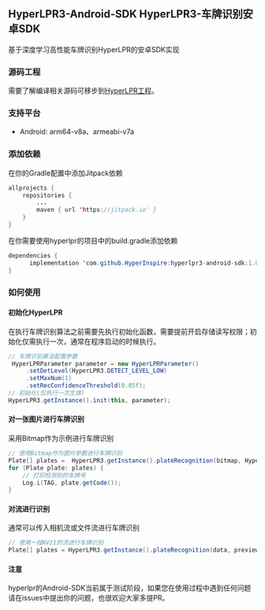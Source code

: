 ## HyperLPR3-Android-SDK   HyperLPR3-车牌识别安卓SDK

基于深度学习高性能车牌识别HyperLPR的安卓SDK实现

### 源码工程

需要了解编译相关源码可移步到[HyperLPR工程](https://github.com/szad670401/HyperLPR)。

### 支持平台

- Android: arm64-v8a、armeabi-v7a

### 添加依赖

在你的Gradle配置中添加Jitpack依赖

```java
allprojects {
	repositories {
		...
		maven { url 'https://jitpack.io' }
	}
}
```

在你需要使用hyperlpr的项目中的build.gradle添加依赖

```java
dependencies {
	  implementation 'com.github.HyperInspire:hyperlpr3-android-sdk:1.0.2'
}
```

### 如何使用

#### 初始化HyperLPR

在执行车牌识别算法之前需要先执行初始化函数，需要提前开启存储读写权限；初始化仅需执行一次，通常在程序启动的时候执行。

```Java
// 车牌识别算法配置参数
 HyperLPRParameter parameter = new HyperLPRParameter()
     .setDetLevel(HyperLPR3.DETECT_LEVEL_LOW)
     .setMaxNum(1)
     .setRecConfidenceThreshold(0.85f);
// 初始化(仅执行一次生效)
HyperLPR3.getInstance().init(this, parameter);
```

#### 对一张图片进行车牌识别

采用Bitmap作为示例进行车牌识别

```Java
// 使用Bitmap作为图片参数进行车牌识别
Plate[] plates =  HyperLPR3.getInstance().plateRecognition(bitmap, HyperLPR3.CAMERA_ROTATION_0, HyperLPR3.STREAM_BGRA);
for (Plate plate: plates) {
	// 打印检测到的车牌号
	Log.i(TAG, plate.getCode());
}

```
#### 对流进行识别

通常可以传入相机流或文件流进行车牌识别

```Java
// 使用一段NV21的流进行车牌识别
Plate[] plates = HyperLPR3.getInstance().plateRecognition(data, previewSize.height, previewSize.width, HyperLPR3.CAMERA_ROTATION_270, HyperLPR3.STREAM_YUV_NV21);
```

#### 注意

hyperlpr的Android-SDK当前属于测试阶段，如果您在使用过程中遇到任何问题请在issues中提出你的问题，也很欢迎大家多提PR。